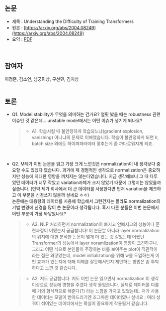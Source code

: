 ## 논문
- 제목 : Understanding the Difficulty of Training Transformers
- 원본 : [https://arxiv.org/abs/2004.08249](https://arxiv.org/abs/2004.08249)
- 요약 : [PDF]()
<br>


## 참여자
이정훈, 김소연, 남궁민상, 구선민, 김지성
<br><br>


## 토론
- Q1. Model stability가 무엇을 의미하는 건가요? 얼핏 봤을 때는 robustness 관련 이슈인 것 같은데... unstable model에서는 어떤 이슈가 생기게 되나요?

  >- A1. 학습시킬 때 불안정하게 학습되느냐(gradient explosion, vanishing) 아니냐의 문제로 이해했습니다. 
  >학습이 불안정하게 되면 lr, batch size 외에도 하이퍼파라미터 맞추는게 좀 까다로워지게 되죠.

<br>

- Q2. M제가 이번 논문을 읽고 가장 크게 느낀것은 normalization이 내 생각보다 중요할 수도 있겠다 였습니다. 과거에 제 경험적인 생각으로 normalization은 중요하지만 성능에 지대한 영향을 끼치지는 않는다였습니다. 지금 생각해보니 그 때 다루었던 데이터가 너무 작았고 variation자체가 크지 않았기 때문에 그렇지는 않았을까 싶습니다. (만약 제가 회사에서 더 큰 데이터를 사용한다면 먼저 variation을 체크하고 이 부분을 신경쓰지 않을까 싶네요 ㅎㅎ)  
 논문에는 대용량의 데이터를 사용해 학습해서 그런건지는 몰라도 normalization의 기법 변경에 신경을 많이 쓴 논문이라 생각됩니다. 혹시 다른 분들은 이번 논문에서 어떤 부분이 가장 와닿았나요? 

  >- A2. NLP 처리하면서 normalization이 빠지고 안빠지고의 성능이나 훈련과정이 어땠는지 궁금합니다! 이 논문뿐 아니라 layer normalization의 위치에 대한 분석한 논문이 몇개 더 있는 것 같았는데 어쨌던 Transformer의 성능에서 layer noramlization이 영향이 크긴하구나.그리고 어떤 식으로 본인들이 주장하는 바를 보여주는 plot이 직관적이라는 점은 와닿았는데, model initialization을 위해 w를 도입하는게 어떤 효과가 있는지에 대해 이해를 잘못해서인지 제안하는 방법은 좀 투박하다고 느낀 것 같습니다.

  >- A2. 저도 공감합니다. 저도 이번 논문 읽으면서 normalization 이 생각 이상으로 성능에 영향을 주겠다 생각 들었습니다. 실제로 데이터를 다룰때 거의 형식적으로 해준다(?) 라는 느낌을 가지고 있었는데.. 저가 사용한 데이터는 모델이 받아드리기엔 조그마한 데이터였나 싶네요 ; 여러 성격이 섞여있는 데이터에서는 확실이 중요하게 작용될거 같습니다.<br>

<br>
